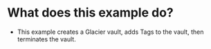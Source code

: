 # What does this example do?
- This example creates a Glacier vault, adds Tags to the vault, then terminates the vault.

